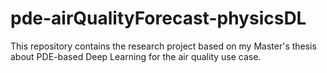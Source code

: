 # pde-airQualityForecast-physicsDL
This repository contains the research project based on my Master's thesis about PDE-based Deep Learning for the air quality use case.
